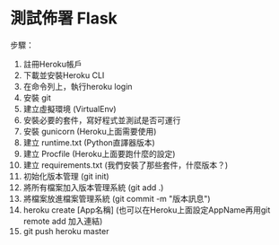 # 測試佈署 Flask

步驟：

1. 註冊Heroku帳戶
2. 下載並安裝Heroku CLI
3. 在命令列上，執行heroku login
4. 安裝 git
5. 建立虛擬環境 (VirtualEnv)
6. 安裝必要的套件，寫好程式並測試是否可運行
7. 安裝 gunicorn (Heroku上面需要使用)
8. 建立 runtime.txt (Python直譯器版本)
9. 建立 Procfile (Heroku上面要跑什麼的設定)
10. 建立 requirements.txt (我們安裝了那些套件，什麼版本？)
11. 初始化版本管理 (git init)
12. 將所有檔案加入版本管理系統 (git add .)
13. 將檔案放進檔案管理系統 (git commit -m "版本訊息")
14. heroku create [App名稱] (也可以在Heroku上面設定AppName再用git remote add 加入連結)
15. git push heroku master